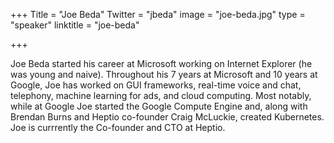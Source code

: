 +++
Title = "Joe Beda"
Twitter = "jbeda"
image = "joe-beda.jpg"
type = "speaker"
linktitle = "joe-beda"

+++

Joe Beda started his career at Microsoft working on Internet Explorer (he was young and naive). Throughout his 7 years at Microsoft and 10 years at Google, Joe has worked on GUI frameworks, real-time voice and chat, telephony, machine learning for ads, and cloud computing. Most notably, while at Google Joe started the Google Compute Engine and, along with Brendan Burns and Heptio co-founder Craig McLuckie, created Kubernetes. Joe is currrently the Co-founder and CTO at Heptio.
